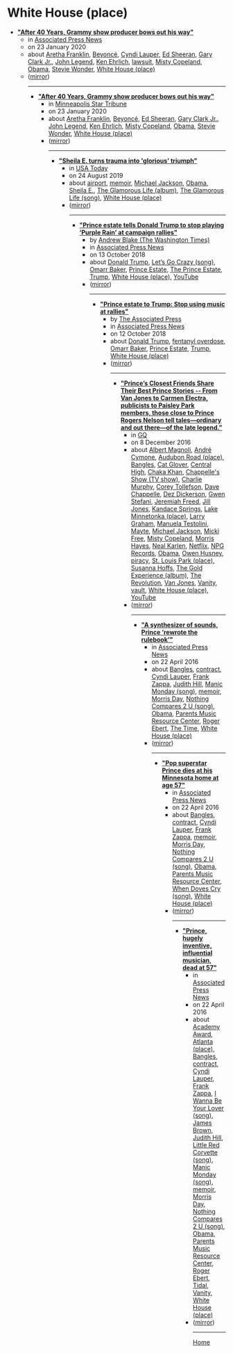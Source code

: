 # White House (place)

 - [**"After 40 Years, Grammy show producer bows out his way"**](https://apnews.com/20a0fbeb977981d1d1d6f393423ca1db)<ul><li>in [Associated Press News](https://apnews.com/)</li><li>on 23 January 2020</li><li>about [Aretha Franklin](../../../topics/aretha-franklin/index.md), [Beyoncé](../../../topics/beyonc/index.md), [Cyndi Lauper](../../../topics/cyndi-lauper/index.md), [Ed Sheeran](../../../topics/ed-sheeran/index.md), [Gary Clark Jr.](../../../topics/gary-clark-jr/index.md), [John Legend](../../../topics/john-legend/index.md), [Ken Ehrlich](../../../topics/ken-ehrlich/index.md), [lawsuit](../../../topics/lawsuit/index.md), [Misty Copeland](../../../topics/misty-copeland/index.md), [Obama](../../../topics/obama/index.md), [Stevie Wonder](../../../topics/stevie-wonder/index.md), [White House (place)](../../../topics/place/white-house/index.md)</li><li>([mirror](https://web.archive.org/web/*/https://apnews.com/20a0fbeb977981d1d1d6f393423ca1db))</li><ul>

----

 - [**"After 40 Years, Grammy show producer bows out his way"**](https://www.startribune.com/after-40-years-grammy-show-producer-bows-out-his-way/567226992/)<ul><li>in [Minneapolis Star Tribune](https://www.startribune.com/)</li><li>on 23 January 2020</li><li>about [Aretha Franklin](../../../topics/aretha-franklin/index.md), [Beyoncé](../../../topics/beyonc/index.md), [Ed Sheeran](../../../topics/ed-sheeran/index.md), [Gary Clark Jr.](../../../topics/gary-clark-jr/index.md), [John Legend](../../../topics/john-legend/index.md), [Ken Ehrlich](../../../topics/ken-ehrlich/index.md), [Misty Copeland](../../../topics/misty-copeland/index.md), [Obama](../../../topics/obama/index.md), [Stevie Wonder](../../../topics/stevie-wonder/index.md), [White House (place)](../../../topics/place/white-house/index.md)</li><li>([mirror](https://web.archive.org/web/*/https://www.startribune.com/after-40-years-grammy-show-producer-bows-out-his-way/567226992/))</li><ul>

----

 - [**"Sheila E. turns trauma into 'glorious' triumph"**](https://usatoday.com/story/life/2019/08/24/sheila-e-glorious-life/2101411001/)<ul><li>in [USA Today](https://usatoday.com/)</li><li>on 24 August 2019</li><li>about [airport](../../../topics/airport/index.md), [memoir](../../../topics/memoir/index.md), [Michael Jackson](../../../topics/michael-jackson/index.md), [Obama](../../../topics/obama/index.md), [Sheila E.](../../../topics/sheila-e/index.md), [The Glamorous Life (album)](../../../topics/album/the-glamorous-life/index.md), [The Glamorous Life (song)](../../../topics/song/the-glamorous-life/index.md), [White House (place)](../../../topics/place/white-house/index.md)</li><li>([mirror](https://web.archive.org/web/*/https://usatoday.com/story/life/2019/08/24/sheila-e-glorious-life/2101411001/))</li><ul>

----

 - [**"Prince estate tells Donald Trump to stop playing ‘Purple Rain’ at campaign rallies"**](https://apnews.com/c4bbf717114ff1f40a142ae260f5afd1)<ul><li>by [Andrew Blake (The Washington Times)](../../../authors/the-washington-times/andrew-blake/index.md)</li><li>in [Associated Press News](https://apnews.com/)</li><li>on 13 October 2018</li><li>about [Donald Trump](../../../topics/donald-trump/index.md), [Let’s Go Crazy (song)](../../../topics/song/let-s-go-crazy/index.md), [Omarr Baker](../../../topics/omarr-baker/index.md), [Prince Estate](../../../topics/prince-estate/index.md), [The Prince Estate](../../../topics/the-prince-estate/index.md), [Trump](../../../topics/trump/index.md), [White House (place)](../../../topics/place/white-house/index.md), [YouTube](../../../topics/youtube/index.md)</li><li>([mirror](https://web.archive.org/web/*/https://apnews.com/c4bbf717114ff1f40a142ae260f5afd1))</li><ul>

----

 - [**"Prince estate to Trump: Stop using music at rallies"**](https://apnews.com/af0a5a4fc34d48ffb9f29da4c5ef9771)<ul><li>by [The Associated Press](../../../authors/the-associated-press/index.md)</li><li>in [Associated Press News](https://apnews.com/)</li><li>on 12 October 2018</li><li>about [Donald Trump](../../../topics/donald-trump/index.md), [fentanyl overdose](../../../topics/fentanyl-overdose/index.md), [Omarr Baker](../../../topics/omarr-baker/index.md), [Prince Estate](../../../topics/prince-estate/index.md), [Trump](../../../topics/trump/index.md), [White House (place)](../../../topics/place/white-house/index.md)</li><li>([mirror](https://web.archive.org/web/*/https://apnews.com/af0a5a4fc34d48ffb9f29da4c5ef9771))</li><ul>

----

 - [**"Prince’s Closest Friends Share Their Best Prince Stories -- From Van Jones to Carmen Electra, publicists to Paisley Park members, those close to Prince Rogers Nelson tell tales—ordinary and out there—of the late legend."**](https://www.gq.com/story/prince-stories)<ul><li>in [GQ](https://www.gq.com/)</li><li>on 8 December 2016</li><li>about [Albert Magnoli](../../../topics/albert-magnoli/index.md), [André Cymone](../../../topics/andr-cymone/index.md), [Audubon Road (place)](../../../topics/place/audubon-road/index.md), [Bangles](../../../topics/bangles/index.md), [Cat Glover](../../../topics/cat-glover/index.md), [Central High](../../../topics/central-high/index.md), [Chaka Khan](../../../topics/chaka-khan/index.md), [Chappelle's Show (TV show)](../../../topics/tv-show/chappelle-s-show/index.md), [Charlie Murphy](../../../topics/charlie-murphy/index.md), [Corey Tollefson](../../../topics/corey-tollefson/index.md), [Dave Chappelle](../../../topics/dave-chappelle/index.md), [Dez Dickerson](../../../topics/dez-dickerson/index.md), [Gwen Stefani](../../../topics/gwen-stefani/index.md), [Jeremiah Freed](../../../topics/jeremiah-freed/index.md), [Jill Jones](../../../topics/jill-jones/index.md), [Kandace Springs](../../../topics/kandace-springs/index.md), [Lake Minnetonka (place)](../../../topics/place/lake-minnetonka/index.md), [Larry Graham](../../../topics/larry-graham/index.md), [Manuela Testolini](../../../topics/manuela-testolini/index.md), [Mayte](../../../topics/mayte/index.md), [Michael Jackson](../../../topics/michael-jackson/index.md), [Micki Free](../../../topics/micki-free/index.md), [Misty Copeland](../../../topics/misty-copeland/index.md), [Morris Hayes](../../../topics/morris-hayes/index.md), [Neal Karlen](../../../topics/neal-karlen/index.md), [Netflix](../../../topics/netflix/index.md), [NPG Records](../../../topics/npg-records/index.md), [Obama](../../../topics/obama/index.md), [Owen Husney](../../../topics/owen-husney/index.md), [piracy](../../../topics/piracy/index.md), [St. Louis Park (place)](../../../topics/place/st-louis-park/index.md), [Susanna Hoffs](../../../topics/susanna-hoffs/index.md), [The Gold Experience (album)](../../../topics/album/the-gold-experience/index.md), [The Revolution](../../../topics/the-revolution/index.md), [Van Jones](../../../topics/van-jones/index.md), [Vanity](../../../topics/vanity/index.md), [vault](../../../topics/vault/index.md), [White House (place)](../../../topics/place/white-house/index.md), [YouTube](../../../topics/youtube/index.md)</li><li>([mirror](https://web.archive.org/web/*/https://www.gq.com/story/prince-stories))</li><ul>

----

 - [**"A synthesizer of sounds, Prince ‘rewrote the rulebook’"**](https://apnews.com/c07d6a9a2752405fa8ed91e8d949806a)<ul><li>in [Associated Press News](https://apnews.com/)</li><li>on 22 April 2016</li><li>about [Bangles](../../../topics/bangles/index.md), [contract](../../../topics/contract/index.md), [Cyndi Lauper](../../../topics/cyndi-lauper/index.md), [Frank Zappa](../../../topics/frank-zappa/index.md), [Judith Hill](../../../topics/judith-hill/index.md), [Manic Monday (song)](../../../topics/song/manic-monday/index.md), [memoir](../../../topics/memoir/index.md), [Morris Day](../../../topics/morris-day/index.md), [Nothing Compares 2 U (song)](../../../topics/song/nothing-compares-2-u/index.md), [Obama](../../../topics/obama/index.md), [Parents Music Resource Center](../../../topics/parents-music-resource-center/index.md), [Roger Ebert](../../../topics/roger-ebert/index.md), [The Time](../../../topics/the-time/index.md), [White House (place)](../../../topics/place/white-house/index.md)</li><li>([mirror](https://web.archive.org/web/*/https://apnews.com/c07d6a9a2752405fa8ed91e8d949806a))</li><ul>

----

 - [**"Pop superstar Prince dies at his Minnesota home at age 57"**](https://apnews.com/b9e3df0421a04344835cd4fac7680c24)<ul><li>in [Associated Press News](https://apnews.com/)</li><li>on 22 April 2016</li><li>about [Bangles](../../../topics/bangles/index.md), [contract](../../../topics/contract/index.md), [Cyndi Lauper](../../../topics/cyndi-lauper/index.md), [Frank Zappa](../../../topics/frank-zappa/index.md), [memoir](../../../topics/memoir/index.md), [Morris Day](../../../topics/morris-day/index.md), [Nothing Compares 2 U (song)](../../../topics/song/nothing-compares-2-u/index.md), [Obama](../../../topics/obama/index.md), [Parents Music Resource Center](../../../topics/parents-music-resource-center/index.md), [When Doves Cry (song)](../../../topics/song/when-doves-cry/index.md), [White House (place)](../../../topics/place/white-house/index.md)</li><li>([mirror](https://web.archive.org/web/*/https://apnews.com/b9e3df0421a04344835cd4fac7680c24))</li><ul>

----

 - [**"Prince, hugely inventive, influential musician, dead at 57"**](https://apnews.com/988e107cf6964494b58ad2ca9bcd0985)<ul><li>in [Associated Press News](https://apnews.com/)</li><li>on 22 April 2016</li><li>about [Academy Award](../../../topics/academy-award/index.md), [Atlanta (place)](../../../topics/place/atlanta/index.md), [Bangles](../../../topics/bangles/index.md), [contract](../../../topics/contract/index.md), [Cyndi Lauper](../../../topics/cyndi-lauper/index.md), [Frank Zappa](../../../topics/frank-zappa/index.md), [I Wanna Be Your Lover (song)](../../../topics/song/i-wanna-be-your-lover/index.md), [James Brown](../../../topics/james-brown/index.md), [Judith Hill](../../../topics/judith-hill/index.md), [Little Red Corvette (song)](../../../topics/song/little-red-corvette/index.md), [Manic Monday (song)](../../../topics/song/manic-monday/index.md), [memoir](../../../topics/memoir/index.md), [Morris Day](../../../topics/morris-day/index.md), [Nothing Compares 2 U (song)](../../../topics/song/nothing-compares-2-u/index.md), [Obama](../../../topics/obama/index.md), [Parents Music Resource Center](../../../topics/parents-music-resource-center/index.md), [Roger Ebert](../../../topics/roger-ebert/index.md), [Tidal](../../../topics/tidal/index.md), [Vanity](../../../topics/vanity/index.md), [White House (place)](../../../topics/place/white-house/index.md)</li><li>([mirror](https://web.archive.org/web/*/https://apnews.com/988e107cf6964494b58ad2ca9bcd0985))</li><ul>

----

[Home](../index.md)
